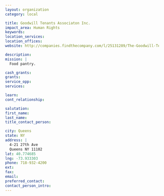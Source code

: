 ```yaml
---
layout: organization
category: local

title: Goodwill Tenants Associaton Inc.
impact_area: Human Rights
keywords: 
location_services: 
location_offices: 
website: http://companies.findthecompany.com/l/25131289/The-Goodwill-Tenants-Association-Inc-in-Astoria-NY

description: 
mission: |
  Food pantry.

cash_grants: 
grants: 
service_opp: 
services: 

learn: 
cont_relationship: 

salutation: 
first_name: 
last_name: 
title_contact_person: 

city: Queens
state: NY
address: |
  4-21 27th Ave     
  Queens NY 11102
lat: 40.774685
lng: -73.933303
phone: 718-932-4200
ext: 
fax: 
email: 
preferred_contact: 
contact_person_intro: 
---
```


